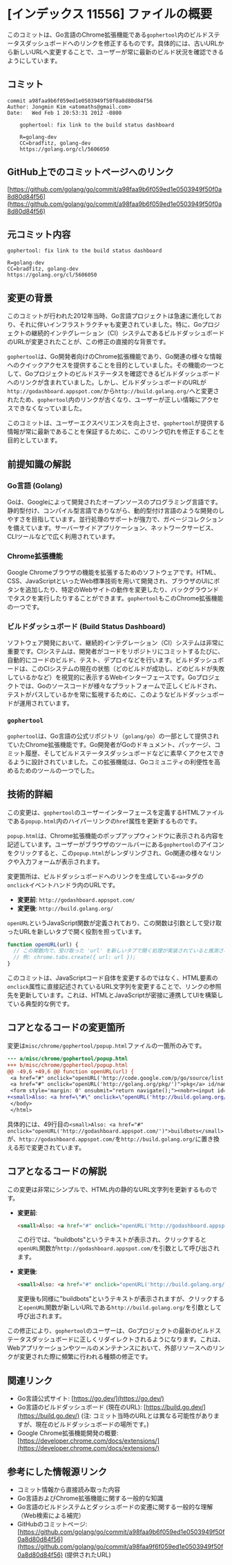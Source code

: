 # [インデックス 11556] ファイルの概要

このコミットは、Go言語のChrome拡張機能である`gophertool`内のビルドステータスダッシュボードへのリンクを修正するものです。具体的には、古いURLから新しいURLへ変更することで、ユーザーが常に最新のビルド状況を確認できるようにしています。

## コミット

```
commit a98faa9b6f059ed1e0503949f50f0a8d80d84f56
Author: Jongmin Kim <atomaths@gmail.com>
Date:   Wed Feb 1 20:53:31 2012 -0800

    gophertool: fix link to the build status dashboard
    
    R=golang-dev
    CC=bradfitz, golang-dev
    https://golang.org/cl/5606050
```

## GitHub上でのコミットページへのリンク

[https://github.com/golang/go/commit/a98faa9b6f059ed1e0503949f50f0a8d80d84f56](https://github.com/golang/go/commit/a98faa9b6f059ed1e0503949f50f0a8d80d84f56)

## 元コミット内容

```
gophertool: fix link to the build status dashboard

R=golang-dev
CC=bradfitz, golang-dev
https://golang.org/cl/5606050
```

## 変更の背景

このコミットが行われた2012年当時、Go言語プロジェクトは急速に進化しており、それに伴いインフラストラクチャも変更されていました。特に、Goプロジェクトの継続的インテグレーション（CI）システムであるビルドダッシュボードのURLが変更されたことが、この修正の直接的な背景です。

`gophertool`は、Go開発者向けのChrome拡張機能であり、Go関連の様々な情報へのクイックアクセスを提供することを目的としていました。その機能の一つとして、Goプロジェクトのビルドステータスを確認できるビルドダッシュボードへのリンクが含まれていました。しかし、ビルドダッシュボードのURLが`http://godashboard.appspot.com/`から`http://build.golang.org/`へと変更されたため、`gophertool`内のリンクが古くなり、ユーザーが正しい情報にアクセスできなくなっていました。

このコミットは、ユーザーエクスペリエンスを向上させ、`gophertool`が提供する情報が常に最新であることを保証するために、このリンク切れを修正することを目的としています。

## 前提知識の解説

### Go言語 (Golang)

Goは、Googleによって開発されたオープンソースのプログラミング言語です。静的型付け、コンパイル型言語でありながら、動的型付け言語のような開発のしやすさを目指しています。並行処理のサポートが強力で、ガベージコレクションを備えています。サーバーサイドアプリケーション、ネットワークサービス、CLIツールなどで広く利用されています。

### Chrome拡張機能

Google Chromeブラウザの機能を拡張するためのソフトウェアです。HTML、CSS、JavaScriptといったWeb標準技術を用いて開発され、ブラウザのUIにボタンを追加したり、特定のWebサイトの動作を変更したり、バックグラウンドでタスクを実行したりすることができます。`gophertool`もこのChrome拡張機能の一つです。

### ビルドダッシュボード (Build Status Dashboard)

ソフトウェア開発において、継続的インテグレーション（CI）システムは非常に重要です。CIシステムは、開発者がコードをリポジトリにコミットするたびに、自動的にコードのビルド、テスト、デプロイなどを行います。ビルドダッシュボードは、このCIシステムの現在の状態（どのビルドが成功し、どのビルドが失敗しているかなど）を視覚的に表示するWebインターフェースです。Goプロジェクトでは、Goのソースコードが様々なプラットフォームで正しくビルドされ、テストがパスしているかを常に監視するために、このようなビルドダッシュボードが運用されています。

### `gophertool`

`gophertool`は、Go言語の公式リポジトリ（`golang/go`）の一部として提供されていたChrome拡張機能です。Go開発者がGoのドキュメント、パッケージ、コミット履歴、そしてビルドステータスダッシュボードなどに素早くアクセスできるように設計されていました。この拡張機能は、Goコミュニティの利便性を高めるためのツールの一つでした。

## 技術的詳細

この変更は、`gophertool`のユーザーインターフェースを定義するHTMLファイルである`popup.html`内のハイパーリンクの`href`属性を更新するものです。

`popup.html`は、Chrome拡張機能のポップアップウィンドウに表示される内容を記述しています。ユーザーがブラウザのツールバーにある`gophertool`のアイコンをクリックすると、この`popup.html`がレンダリングされ、Go関連の様々なリンクや入力フォームが表示されます。

変更箇所は、ビルドダッシュボードへのリンクを生成している`<a>`タグの`onclick`イベントハンドラ内のURLです。

- **変更前**: `http://godashboard.appspot.com/`
- **変更後**: `http://build.golang.org/`

`openURL`というJavaScript関数が定義されており、この関数は引数として受け取ったURLを新しいタブで開く役割を担っています。

```javascript
function openURL(url) {
  // この関数内で、受け取った 'url' を新しいタブで開く処理が実装されていると推測される
  // 例: chrome.tabs.create({ url: url });
}
```

このコミットは、JavaScriptコード自体を変更するのではなく、HTML要素の`onclick`属性に直接記述されているURL文字列を変更することで、リンクの参照先を更新しています。これは、HTMLとJavaScriptが密接に連携してUIを構築している典型的な例です。

## コアとなるコードの変更箇所

変更は`misc/chrome/gophertool/popup.html`ファイルの一箇所のみです。

```diff
--- a/misc/chrome/gophertool/popup.html
+++ b/misc/chrome/gophertool/popup.html
@@ -49,6 +49,6 @@ function openURL(url) {
 <a href="#" onclick="openURL('http://code.google.com/p/go/source/list')">commit</a>, or
 <a href="#" onclick="openURL('http://golang.org/pkg/')">pkg</a> id/name:</small>
 <form style='margin: 0' onsubmit="return navigate();"><nobr><input id=\"inputbox\" size=10 /><input type=\"submit\" value=\"go\" /></nobr></form>\n-<small>Also: <a href=\"#\" onclick=\"openURL('http://godashboard.appspot.com/')\">buildbots</small>
+<small>Also: <a href=\"#\" onclick=\"openURL('http://build.golang.org/')\">buildbots</small>
 </body>
 </html>
```

具体的には、49行目の`<small>Also: <a href="#" onclick="openURL('http://godashboard.appspot.com/')">buildbots</small>`が、`http://godashboard.appspot.com/`を`http://build.golang.org/`に置き換える形で変更されています。

## コアとなるコードの解説

この変更は非常にシンプルで、HTML内の静的なURL文字列を更新するものです。

- **変更前**:
  ```html
  <small>Also: <a href="#" onclick="openURL('http://godashboard.appspot.com/')">buildbots</small>
  ```
  この行では、"buildbots"というテキストが表示され、クリックすると`openURL`関数が`http://godashboard.appspot.com/`を引数として呼び出されます。

- **変更後**:
  ```html
  <small>Also: <a href="#" onclick="openURL('http://build.golang.org/')">buildbots</small>
  ```
  変更後も同様に"buildbots"というテキストが表示されますが、クリックすると`openURL`関数が新しいURLである`http://build.golang.org/`を引数として呼び出されます。

この修正により、`gophertool`のユーザーは、Goプロジェクトの最新のビルドステータスダッシュボードに正しくリダイレクトされるようになります。これは、Webアプリケーションやツールのメンテナンスにおいて、外部リソースへのリンクが変更された際に頻繁に行われる種類の修正です。

## 関連リンク

*   Go言語公式サイト: [https://go.dev/](https://go.dev/)
*   Go言語のビルドダッシュボード (現在のURL): [https://build.go.dev/](https://build.go.dev/) (注: コミット当時のURLとは異なる可能性がありますが、現在のビルドダッシュボードの場所です。)
*   Google Chrome拡張機能開発の概要: [https://developer.chrome.com/docs/extensions/](https://developer.chrome.com/docs/extensions/)

## 参考にした情報源リンク

*   コミット情報から直接読み取った内容
*   Go言語およびChrome拡張機能に関する一般的な知識
*   Go言語のビルドシステムとダッシュボードの変遷に関する一般的な理解（Web検索による補完）
*   GitHubのコミットページ: [https://github.com/golang/go/commit/a98faa9b6f059ed1e0503949f50f0a8d80d84f56](https://github.com/golang/go/commit/a98faa9f6f059ed1e0503949f50f0a8d80d84f56) (提供されたURL)
